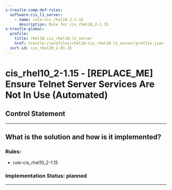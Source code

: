 ```yaml
---
x-trestle-comp-def-rules:
  software-cis_l1_server:
    - name: rule-cis_rhel10_2-1.15
      description: Rule for cis_rhel10_2-1.15
x-trestle-global:
  profile:
    title: rhel10-cis_rhel10-l1_server
    href: trestle://profiles/rhel10-cis_rhel10-l1_server/profile.json
  sort-id: cis_rhel10_2-01.15
---
```


# cis_rhel10_2-1.15 - \[REPLACE_ME\] Ensure Telnet Server Services Are Not In Use (Automated)

## Control Statement

______________________________________________________________________

## What is the solution and how is it implemented?

<!-- For implementation status enter one of: implemented, partial, planned, alternative, not-applicable -->

<!-- Note that the list of rules under ### Rules: is read-only and changes will not be captured after assembly to JSON -->

<!-- Add control implementation description here for control: cis_rhel10_2-1.15 -->

### Rules:

  - rule-cis_rhel10_2-1.15

### Implementation Status: planned

______________________________________________________________________
